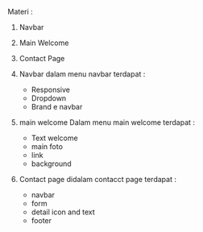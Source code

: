 Materi : 
1. Navbar
2. Main Welcome
3. Contact Page

1. Navbar
  dalam menu navbar terdapat :
   - Responsive
   - Dropdown
   - Brand e navbar

2. main welcome
   Dalam menu main welcome terdapat :
   - Text welcome
   - main foto
   - link
   - background

3. Contact page
   didalam contacct page terdapat :
   - navbar
   - form 
   - detail icon and text
   - footer
